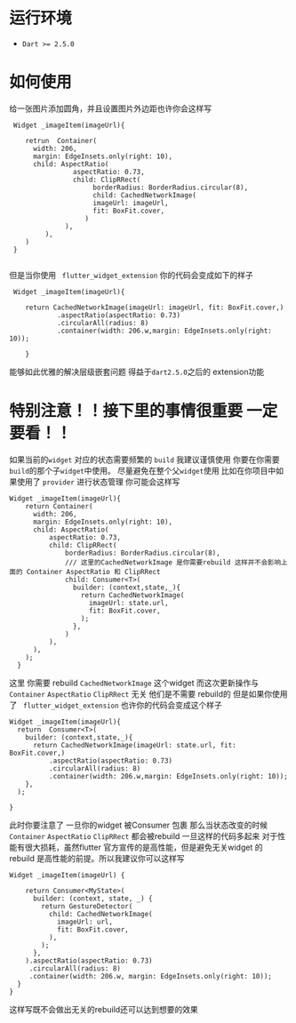 #  运行环境

* ```Dart >= 2.5.0```

# 如何使用

给一张图片添加圆角，并且设置图片外边距也许你会这样写

```
 Widget _imageItem(imageUrl){
 
	retrun  Container(
      width: 206,
      margin: EdgeInsets.only(right: 10),
      child: AspectRatio(
          		aspectRatio: 0.73,
          		child: ClipRRect(
             		 borderRadius: BorderRadius.circular(8),
              		 child: CachedNetworkImage(
               		 imageUrl: imageUrl,
                     fit: BoxFit.cover,
                   )
              ),
         ),
   	)
 }
 
```

但是当你使用 ``` flutter_widget_extension``` 你的代码会变成如下的样子

```
 Widget _imageItem(imageUrl){
 
	return CachedNetworkImage(imageUrl: imageUrl, fit: BoxFit.cover,)
   			.aspectRatio(aspectRatio: 0.73)
    		.circularAll(radius: 8)
    		.container(width: 206.w,margin: EdgeInsets.only(right: 10));
    					
    }
```

能够如此优雅的解决层级嵌套问题 得益于``dart2.5.0``之后的 extension功能

# 特别注意！！接下里的事情很重要 一定要看！！

如果当前的```widget``` 对应的状态需要频繁的 ```build```  我建议谨慎使用 你要在你需要``build``的那个子``widget``中使用。 尽量避免在整个父``widget``使用 比如在你项目中如果使用了 ``provider`` 进行状态管理 你可能会这样写

```
Widget _imageItem(imageUrl){
    return Container(
      width: 206,
      margin: EdgeInsets.only(right: 10),
      child: AspectRatio(
          aspectRatio: 0.73,
          child: ClipRRect(
              borderRadius: BorderRadius.circular(8),
              /// 这里的CachedNetworkImage 是你需要rebuild 这样并不会影响上面的 Container AspectRatio 和 ClipRRect
              child: Consumer<T>(
                builder: (context,state,_){
                  return CachedNetworkImage(
                    imageUrl: state.url,
                    fit: BoxFit.cover,
                  );
                },
              )
          ),
      ),
    );
  }

```

这里 你需要 rebuild  ``CachedNetworkImage`` 这个widget 而这次更新操作与 ``Container`` ``AspectRatio`` ``ClipRRect`` 无关 他们是不需要 rebuild的 但是如果你使用了 ``` flutter_widget_extension``` 也许你的代码会变成这个样子

```
Widget _imageItem(imageUrl){
  return  Consumer<T>(
    builder: (context,state,_){
      return CachedNetworkImage(imageUrl: state.url, fit: BoxFit.cover,)
          .aspectRatio(aspectRatio: 0.73)
          .circularAll(radius: 8)
          .container(width: 206.w,margin: EdgeInsets.only(right: 10));
    },
  );

}
```

 此时你要注意了 一旦你的widget 被Consumer 包裹 那么当状态改变的时候  ``Container`` ``AspectRatio``   ``ClipRRect``  都会被rebuild  一旦这样的代码多起来 对于性能有很大损耗，虽然flutter 官方宣传的是高性能，但是避免无关widget 的 rebuild 是高性能的前提。所以我建议你可以这样写

```
Widget _imageItem(imageUrl) {

    return Consumer<MyState>(
      builder: (context, state, _) {
        return GestureDetector(
          child: CachedNetworkImage(
            imageUrl: url,
            fit: BoxFit.cover,
          ),
        );
      },
    ).aspectRatio(aspectRatio: 0.73)
     .circularAll(radius: 8)
     .container(width: 206.w, margin: EdgeInsets.only(right: 10));
  }
}
```

这样写既不会做出无关的rebuild还可以达到想要的效果